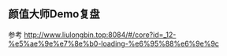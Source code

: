
## 颜值大师Demo复盘

参考
http://www.liulongbin.top:8084/#/core?id=_12-%e5%ae%9e%e7%8e%b0-loading-%e6%95%88%e6%9e%9c
